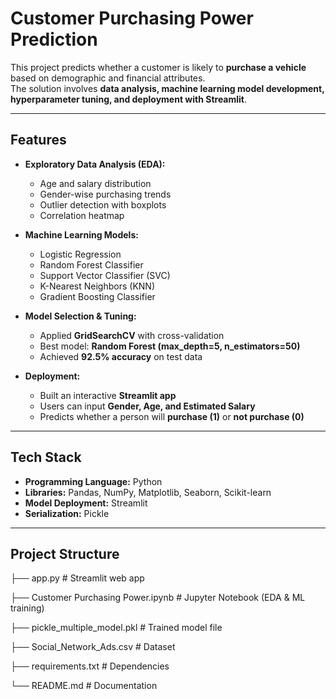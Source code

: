 # Customer Purchasing Power Prediction

This project predicts whether a customer is likely to **purchase a vehicle** based on demographic and financial attributes.  
The solution involves **data analysis, machine learning model development, hyperparameter tuning, and deployment with Streamlit**.

---

## Features

- **Exploratory Data Analysis (EDA):**
  - Age and salary distribution
  - Gender-wise purchasing trends
  - Outlier detection with boxplots
  - Correlation heatmap  

- **Machine Learning Models:**
  - Logistic Regression  
  - Random Forest Classifier  
  - Support Vector Classifier (SVC)  
  - K-Nearest Neighbors (KNN)  
  - Gradient Boosting Classifier  

- **Model Selection & Tuning:**
  - Applied **GridSearchCV** with cross-validation  
  - Best model: **Random Forest (max_depth=5, n_estimators=50)**  
  - Achieved **92.5% accuracy** on test data  

- **Deployment:**
  - Built an interactive **Streamlit app**  
  - Users can input **Gender, Age, and Estimated Salary**  
  - Predicts whether a person will **purchase (1)** or **not purchase (0)**  

---

## Tech Stack

- **Programming Language:** Python  
- **Libraries:** Pandas, NumPy, Matplotlib, Seaborn, Scikit-learn  
- **Model Deployment:** Streamlit  
- **Serialization:** Pickle  

---

## Project Structure

├── app.py # Streamlit web app

├── Customer Purchasing Power.ipynb # Jupyter Notebook (EDA & ML training)

├── pickle_multiple_model.pkl # Trained model file

├── Social_Network_Ads.csv # Dataset

├── requirements.txt # Dependencies

└── README.md # Documentation
